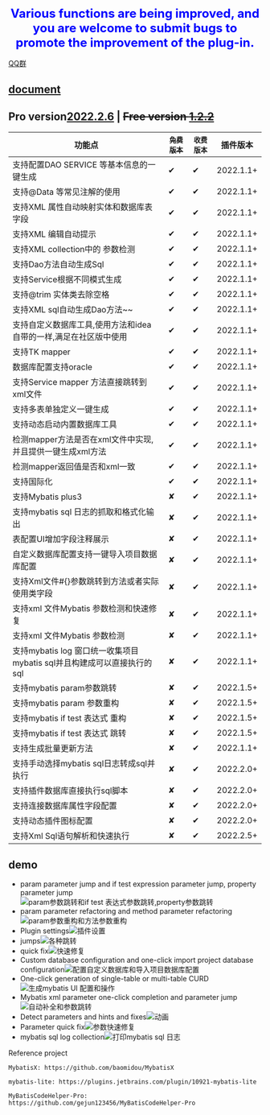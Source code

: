 ### <center><font color=blue size=5>Various functions are being improved, and you are welcome to submit bugs to promote the improvement of the plug-in.</font></center>
[QQ群](https://qm.qq.com/cgi-bin/qm/qr?k=2OxKmoCNOEY3KmfvWENscQmAwpKfkfR2&jump_from=webapi)
## [document](https://mbtsp.github.io/mybatisSmartCodeHelp/)
## Pro version[2022.2.6](https://plugins.jetbrains.com/plugin/18389-mybatis-smart-code-help-pro) | ~~Free version [1.2.2](https://plugins.jetbrains.com/plugin/16245-mybatis-smart-code-help)~~
| 功能点                                              | ~~``免费版本``~~ | ``收费版本`` | 插件版本      |
|--------------------------------------------------|------|------|-----------|
| 支持配置DAO SERVICE 等基本信息的一键生成                       | ✔    | ✔    | 2022.1.1+ |
| 支持@Data 等常见注解的使用                                 | ✔    | ✔    | 2022.1.1+ |
| 支持XML 属性自动映射实体和数据库表字段                            | ✔    | ✔    | 2022.1.1+ |
| 支持XML 编辑自动提示                                     | ✔    | ✔    | 2022.1.1+ |
| 支持XML collection中的 参数检测                          | ✔    | ✔    | 2022.1.1+ |
| 支持Dao方法自动生成Sql                                   | ✔    | ✔    | 2022.1.1+ |
| 支持Service根据不同模式生成                                | ✔    | ✔    | 2022.1.1+ |
| 支持@trim 实体类去除空格                                  | ✔    | ✔    | 2022.1.1+ |
| 支持XML sql自动生成Dao方法~~                             | ✔    | ✔    | 2022.1.1+ |
| 支持自定义数据库工具,使用方法和idea 自带的一样,满足在社区版中使用             | ✔    | ✔    | 2022.1.1+ |
| 支持TK mapper                                      | ✔    | ✔    | 2022.1.1+ |
| 数据库配置支持oracle                                    | ✔    | ✔    | 2022.1.1+ |
| 支持Service mapper 方法直接跳转到xml文件                    | ✔    | ✔    | 2022.1.1+ |
| 支持多表单独定义一键生成                                     | ✔    | ✔    | 2022.1.1+ |
| 支持动态启动内置数据库工具                                    | ✔    | ✔    | 2022.1.1+ |
| 检测mapper方法是否在xml文件中实现,并且提供一键生成xml方法              | ✔    | ✔    | 2022.1.1+ |
| 检测mapper返回值是否和xml一致                              | ✔    | ✔    | 2022.1.1+ |
| 支持国际化                                            | ✔    | ✔    | 2022.1.1+ |
| 支持Mybatis plus3                                  | ✘    | ✔    | 2022.1.1+ |
| 支持mybatis sql 日志的抓取和格式化输出                        | ✘    | ✔    | 2022.1.1+ |
| 表配置UI增加字段注释展示                                    | ✘    | ✔    | 2022.1.1+ |
| 自定义数据库配置支持一键导入项目数据库配置                            | ✘    | ✔    | 2022.1.1+ |
| 支持Xml文件#{}参数跳转到方法或者实际使用类字段                       | ✘    | ✔    | 2022.1.1+ |
| 支持xml 文件Mybatis 参数检测和快速修复                        | ✘    | ✔    | 2022.1.1+ |
| 支持xml 文件Mybatis 参数检测                             | ✘    | ✔    | 2022.1.1+ |
| 支持mybatis log 窗口统一收集项目mybatis sql并且构建成可以直接执行的sql | ✘    | ✔    | 2022.1.1+ |
| 支持mybatis param参数跳转                              | ✘    | ✔    | 2022.1.5+ |
| 支持mybatis param 参数重构                             | ✘    | ✔    | 2022.1.5+ |
| 支持mybatis if test 表达式 重构                         | ✘    | ✔    | 2022.1.5+ |
| 支持mybatis if test 表达式 跳转                         | ✘    | ✔    | 2022.1.5+ |
| 支持生成批量更新方法                                       | ✘    | ✔    | 2022.1.1+ |
| 支持手动选择mybatis sql日志转成sql并执行                      | ✘    | ✔    | 2022.2.0+ |
| 支持插件数据库直接执行sql脚本                                 | ✘    | ✔    | 2022.2.0+ |
| 支持连接数据库属性字段配置                                    | ✘    | ✔    | 2022.2.0+ |
| 支持动态插件图标配置                                       | ✘    | ✔    | 2022.2.0+ |
| 支持Xml Sql语句解析和快速执行                               | ✘    | ✔    | 2022.2.5+ |
## demo
- param parameter jump and if test expression parameter jump, property parameter jump![param参数跳转和if test 表达式参数跳转,property参数跳转](https://user-images.githubusercontent.com/31949635/160225943-b11b97dc-6a84-445d-a6b4-93e50b68dbe6.gif)
- param parameter refactoring and method parameter refactoring![param参数重构和方法参数重构](https://user-images.githubusercontent.com/31949635/160225979-6d78960a-80d4-438d-b0e8-960720adb05c.gif)
- Plugin settings![插件设置](https://user-images.githubusercontent.com/31949635/154419374-81726a9f-d411-424c-9785-aff768b761f2.gif)
- jumps![各种跳转](https://user-images.githubusercontent.com/31949635/154419392-3d6c0f04-111c-49dd-a032-ed5bb8d74d53.gif)
- quick fix![快速修复](https://user-images.githubusercontent.com/31949635/154419490-2fcdfbba-f289-4152-a790-22875fc446f5.gif)
- Custom database configuration and one-click import project database configuration![配置自定义数据库和导入项目数据库配置](https://user-images.githubusercontent.com/31949635/154419550-070db2d8-b159-4a33-8d93-fec1d2975df6.gif)
- One-click generation of single-table or multi-table CURD![生成mybatis UI 配置和操作](https://user-images.githubusercontent.com/31949635/154419631-cc87752d-128b-4bb7-8dc4-ef8ef7ac43a7.gif)
- Mybatis xml parameter one-click completion and parameter jump![自动补全和参数跳转](https://user-images.githubusercontent.com/31949635/154419688-4fe6bc14-d991-433a-9018-b7c667968785.gif)
- Detect parameters and hints and fixes![动画](https://user-images.githubusercontent.com/31949635/151687957-63e8e956-7738-49e2-a48b-1d6b29bcec18.gif)
- Parameter quick fix![参数快速修复](https://user-images.githubusercontent.com/31949635/154419332-ae875668-c780-4fb2-8522-8322bda79beb.gif)
- mybatis sql log collection![打印mybatis sql 日志](https://user-images.githubusercontent.com/31949635/154420591-984ee8a8-515f-4cda-bfc9-77d14978f1e6.gif)

Reference project

    MybatisX: https://github.com/baomidou/MybatisX
   
    mybatis-lite: https://plugins.jetbrains.com/plugin/10921-mybatis-lite
   
    MyBatisCodeHelper-Pro: https://github.com/gejun123456/MyBatisCodeHelper-Pro
